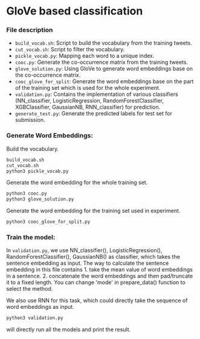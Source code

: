 # GloVe based classification

### File description

- `build_vocab.sh`: Script to build the vocabulary from the training tweets.
- `cut_vocab.sh`: Script to filter the vocabulary.
- `pickle_vocab.py`: Mapping each word to a unique index.
- `cooc.py`: Generate the co-occurrence matrix from the training tweets.
- `glove_solution.py`: Using GloVe to generate word embeddings base on the co-occurrence matrix.
- `cooc_glove_for_split`: Generate the word embeddings base on the part of the training set which is used for the whole experiment. 
- `validation.py`: Contains the implementation of various classifiers (NN_classifier, LogisticRegression, RandomForestClassifier, XGBClassifier, GaussianNB, RNN_classifier) for prediction.
- `generate_test.py`: Generate the predicted labels for test set for submission.


### Generate Word Embeddings: 

Build the vocabulary. 

```bash
build_vocab.sh
cut_vocab.sh
python3 pickle_vocab.py
```

Generate the word embedding for the whole training set.
```bash
python3 cooc.py
python3 glove_solution.py
```

Generate the word embedding for the training set used in experiment.
```bash
python3 cooc_glove_for_split.py
```


### Train the model:

In ```validation.py```, we use NN_classifier(), LogisticRegression(), RandomForestClassifier(), GaussianNB() as classifier, which takes the sentence embedding as input. The way to calculate the sentence embedding in this file contains 1. take the mean value of word embeddings in a sentence. 2. concatenate the word embeddings and then pad/truncate it to a fixed length. You can change 'mode' in prepare_data() function to select the method.

We also use RNN for this task, which could directly take the sequence of word embeddings as input.

```bash
python3 validation.py
```
will directly run all the models and print the result.

